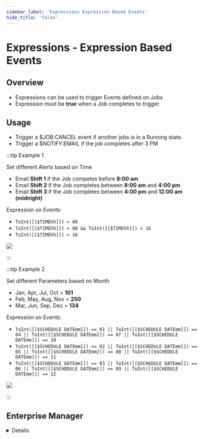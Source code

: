 ```yaml
---
sidebar_label: 'Expressions Expression Based Events'
hide_title: 'false'
---
```


<head>
  <meta name="robots" content="noindex, nofollow" />
</head>

# Expressions - Expression Based Events

## Overview

* Expressions can be used to trigger Events defined on Jobs
* Expression must be **true** when a Job completes to trigger

## Usage

* Trigger a $JOB:CANCEL event if another jobs is in a Running state.
* Trigger a $NOTIFY:EMAIL if the job completes after 3 PM

:::tip Example 1

Set different Alerts based on Time

* Email **Shift 1** if the Job competes before **8:00 am**
* Email **Shift 2** if the Job completes between **8:00 am** and **4:00 pm**
* Email **Shift 3** if the Job completes between **4:00 pm** and **12:00 am (midnight)**

Expression on Events:
* ```ToInt([[$TIMEhh]]) > 08```
* ```ToInt([[$TIMEhh]]) > 08 && ToInt([[$TIMEhh]]) < 16```
* ```ToInt([[$TIMEhh]]) > 16```

![](../static/imgadvanced/Expression_Event_Email_SM.png)

:::

:::tip Example 2

Set different Parameters based on Month  

* Jan, Apr, Jul, Oct = **101**  
* Feb, May, Aug, Nov = **250**  
* Mar, Jun, Sep, Dec = **134**  

Expression on Events:
* ```ToInt([[$SCHEDULE DATEmm]]) == 01 || ToInt([[$SCHEDULE DATEmm]]) == 04 || ToInt([[$SCHEDULE DATEmm]]) == 07 || ToInt([[$SCHEDULE DATEmm]]) == 10```
* ```ToInt([[$SCHEDULE DATEmm]]) == 02 || ToInt([[$SCHEDULE DATEmm]]) == 05 || ToInt([[$SCHEDULE DATEmm]]) == 08 || ToInt([[$SCHEDULE DATEmm]]) == 11```
* ```ToInt([[$SCHEDULE DATEmm]]) == 03 || ToInt([[$SCHEDULE DATEmm]]) == 06 || ToInt([[$SCHEDULE DATEmm]]) == 09 || ToInt([[$SCHEDULE DATEmm]]) == 12```

![](../static/imgadvanced/expression_events_monthly_sm.png)

:::



## Enterprise Manager

<details>

#### Expression Based Events

If an Expression is true when a Job completes, an Event will trigger

#### Example:

Set different Alerts based on Time

* Email **Shift 1** if the Job competes before **8:00 am**  
* Email **Shift 2** if the Job completes between **8:00 am** and **4:00 pm**  
* Email **Shift 3** if the Job completes between **4:00 pm** and **12:00 am (midnight)**  

Set different Parameters based on Month  

* Jan, Apr, Jul, Oct = **101**  
* Feb, May, Aug, Nov = **250**  
* Mar, Jun, Sep, Dec = **134**  

#### Example 

Time Windows

![](../static/imgadvanced/EventTrigger.png)
![](../static/imgadvanced/TriggerDetails.png)
![](../static/imgadvanced/EventNotify.png)

#### Example:

Monthly Value Expressions 

![](../static/imgadvanced/ExpressionMonthly.png)

</details>